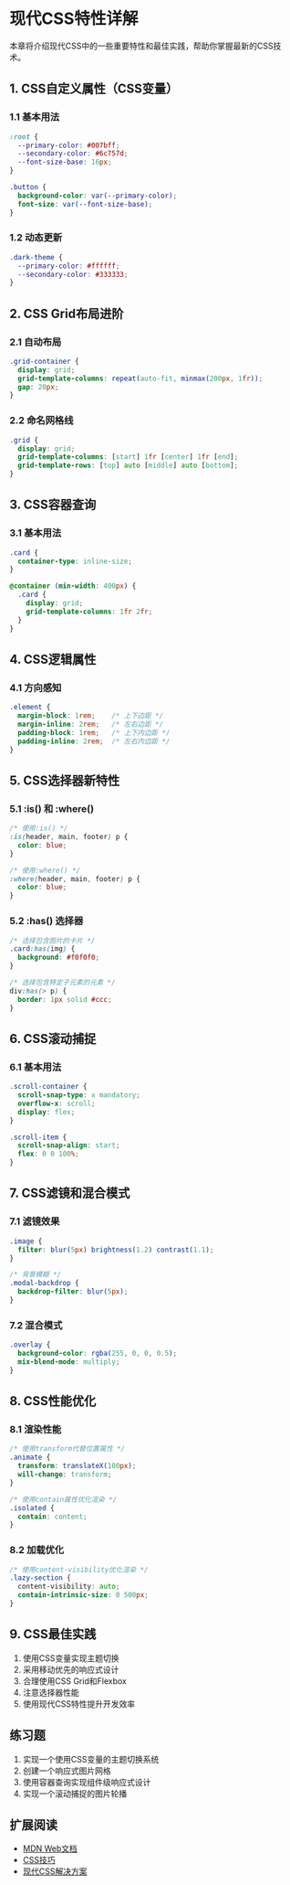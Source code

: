 # 现代CSS特性详解

本章将介绍现代CSS中的一些重要特性和最佳实践，帮助你掌握最新的CSS技术。

## 1. CSS自定义属性（CSS变量）

### 1.1 基本用法
```css
:root {
  --primary-color: #007bff;
  --secondary-color: #6c757d;
  --font-size-base: 16px;
}

.button {
  background-color: var(--primary-color);
  font-size: var(--font-size-base);
}
```

### 1.2 动态更新
```css
.dark-theme {
  --primary-color: #ffffff;
  --secondary-color: #333333;
}
```

## 2. CSS Grid布局进阶

### 2.1 自动布局
```css
.grid-container {
  display: grid;
  grid-template-columns: repeat(auto-fit, minmax(200px, 1fr));
  gap: 20px;
}
```

### 2.2 命名网格线
```css
.grid {
  display: grid;
  grid-template-columns: [start] 1fr [center] 1fr [end];
  grid-template-rows: [top] auto [middle] auto [bottom];
}
```

## 3. CSS容器查询

### 3.1 基本用法
```css
.card {
  container-type: inline-size;
}

@container (min-width: 400px) {
  .card {
    display: grid;
    grid-template-columns: 1fr 2fr;
  }
}
```

## 4. CSS逻辑属性

### 4.1 方向感知
```css
.element {
  margin-block: 1rem;    /* 上下边距 */
  margin-inline: 2rem;   /* 左右边距 */
  padding-block: 1rem;   /* 上下内边距 */
  padding-inline: 2rem;  /* 左右内边距 */
}
```

## 5. CSS选择器新特性

### 5.1 :is() 和 :where()
```css
/* 使用:is() */
:is(header, main, footer) p {
  color: blue;
}

/* 使用:where() */
:where(header, main, footer) p {
  color: blue;
}
```

### 5.2 :has() 选择器
```css
/* 选择包含图片的卡片 */
.card:has(img) {
  background: #f0f0f0;
}

/* 选择包含特定子元素的元素 */
div:has(> p) {
  border: 1px solid #ccc;
}
```

## 6. CSS滚动捕捉

### 6.1 基本用法
```css
.scroll-container {
  scroll-snap-type: x mandatory;
  overflow-x: scroll;
  display: flex;
}

.scroll-item {
  scroll-snap-align: start;
  flex: 0 0 100%;
}
```

## 7. CSS滤镜和混合模式

### 7.1 滤镜效果
```css
.image {
  filter: blur(5px) brightness(1.2) contrast(1.1);
}

/* 背景模糊 */
.modal-backdrop {
  backdrop-filter: blur(5px);
}
```

### 7.2 混合模式
```css
.overlay {
  background-color: rgba(255, 0, 0, 0.5);
  mix-blend-mode: multiply;
}
```

## 8. CSS性能优化

### 8.1 渲染性能
```css
/* 使用transform代替位置属性 */
.animate {
  transform: translateX(100px);
  will-change: transform;
}

/* 使用contain属性优化渲染 */
.isolated {
  contain: content;
}
```

### 8.2 加载优化
```css
/* 使用content-visibility优化渲染 */
.lazy-section {
  content-visibility: auto;
  contain-intrinsic-size: 0 500px;
}
```

## 9. CSS最佳实践

1. 使用CSS变量实现主题切换
2. 采用移动优先的响应式设计
3. 合理使用CSS Grid和Flexbox
4. 注意选择器性能
5. 使用现代CSS特性提升开发效率

## 练习题

1. 实现一个使用CSS变量的主题切换系统
2. 创建一个响应式图片网格
3. 使用容器查询实现组件级响应式设计
4. 实现一个滚动捕捉的图片轮播

## 扩展阅读

- [MDN Web文档](https://developer.mozilla.org/zh-CN/docs/Web/CSS)
- [CSS技巧](https://css-tricks.com/)
- [现代CSS解决方案](https://moderncss.dev/) 
